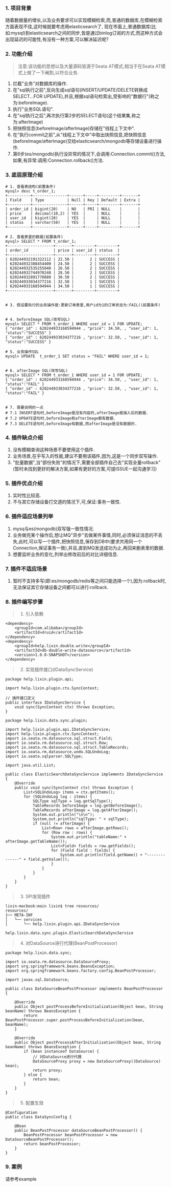 ### 1. 项目背景

随着数据量的增长,以及业务要求可以实现模糊检索,而,普通的数据库,在模糊检索方面表现不佳,这时候就要考虑用elasticsearch了,
现在市面上,普通数据库(比如:mysql)到elasticsearch之间的同步,皆是通过binlog订阅的方式,而这种方式会出现延迟的可能性,有没有一种方案,可以解决延迟呢?

### 2. 功能介绍
> 注意:该功能的思想以及大量源码皆源于Seata AT模式,相当于在Seata AT模式上做了一下阉割,以符合业务.  

1) 拦截"业务"对数据库的操作.
2) 在"sql执行之前",反向生成sql语句(INSERT/UPDATE/DELETE转换成SELECT...FOR UPDATE),并且,根据sql语句检索出,受影响的"数据行"(称之为:beforeImage).
3) 执行"业务SQL语句".
4) 在"sql执行之后",再次执行第2步的SELECT语句(这个结果集,称之为:afterImage)
5) 把快照信息(beforeImage/afterImage)存储在"线程上下文中".
6) 在"执行commit之前",从"线程上下文中"中取出快照信息,把快照信息(beforeImage/afterImage)交给elasticsearch/mongodb等存储设备进行操作. 
7) 第6步(es/mongodb)执行没异常的情况下,会调用:Connection.commit()方法,如果,有异常:调用:Connection.rollback()方法.


### 3. 底层原理介绍
```
# 1. 查看表结构(前置条件)
mysql> desc t_order_1;
+----------+---------------+------+-----+---------+-------+
| Field    | Type          | Null | Key | Default | Extra |
+----------+---------------+------+-----+---------+-------+
| order_id | bigint(20)    | NO   | PRI | NULL    |       |
| price    | decimal(10,2) | YES  |     | NULL    |       |
| user_id  | bigint(20)    | YES  |     | NULL    |       |
| status   | varchar(50)   | YES  |     | NULL    |       |
+----------+---------------+------+-----+---------+-------+

# 2. 查看表里的数据(前置条件)
mysql> SELECT * FROM t_order_1;
+--------------------+-------+---------+---------+
| order_id           | price | user_id | status  |
+--------------------+-------+---------+---------+
| 620244932191322112 | 22.50 |       2 | SUCCESS |
| 620244932388454400 | 24.50 |       2 | SUCCESS |
| 620244932535255040 | 26.50 |       2 | SUCCESS |
| 620244932744970240 | 28.50 |       2 | SUCCESS |
| 620244932891770880 | 30.50 |       2 | SUCCESS |
| 620244933034377216 | 32.50 |       1 | SUCCESS |
| 620244933168594944 | 34.50 |       1 | SUCCESS |
+--------------------+-------+---------+---------+


# 3. 假设要执行的业务操作是:更新订单表里,用户id为1的订单状态为:FAIL((前置条件)


# 4. beforeImage SQL(改写SQL)
mysql> SELECT * FROM t_order_1 WHERE user_id = 1 FOR UPDATE;
{ "order_id" : 620244933168594944 , "price": 34.50, , "user_id": 1, "status":"SUCCESS" }
{ "order_id" : 620244933034377216 , "price": 32.50, , "user_id": 1, "status":"SUCCESS" }

# 5. 业务操作SQL
mysql> UPDATE  t_order_1 SET status = "FAIL" WHERE user_id = 1;


# 6. afterImage SQL(改写SQL)
mysql> SELECT * FROM t_order_1 WHERE user_id = 1 FOR UPDATE;
{ "order_id" : 620244933168594944 , "price": 34.50, , "user_id": 1, "status":"FAIL" }
{ "order_id" : 620244933034377216 , "price": 32.50, , "user_id": 1, "status":"FAIL" }


# 7. 需要说明的一点
# 7.1 INSERT语句时,beforeImage是没有内容的,afterImage是插入后的数据.
# 7.2 UPDATE语句时,beforeImage和afterImage都有数据. 
# 7.3 DELETE语句时,beforeImage有数据,而afterImage是没有数据的.
```

### 4. 插件缺点介绍

1) 没有模糊查询这种场景不要使用这个插件.
2) 业务场景,在乎写入的性能,建议不要用该插件,因为,这是一个同步双写操作. 
3) "批量数据",当"部份失败"的情况下,需要全部插件自己去"实现全量rollback"(暂时未找到更好的解决方案,如果有更好的方案,可提ISSUE一起沟通学习) 

### 5. 插件优点介绍
1) 实时性比较高.
2) 不与其它存储设备打交道的情况下,可,保证:事务一致性.    

### 6. 插件适应场景列举
1) mysq与es(mongodb)双写强一致性情况.    
2) 业务做完某个操作后,想让MQ"异步"去做某件事情,同时,必须保证消息的不丢失,此时,可以写一个插件,把快照信息,保存到DB中(要求共用同一个Connection,保证事务一致),并且,直到MQ发送成功为止,再回来删表里的数据.       
3) 想要监听业务的变化,列举出修改前后的对比详细信息.   

### 7. 插件不适应场景
1) 暂时不支持多写(即:es/mongodb/redis等之间只能选择一个),因为:rollback时,无法保证其它存储设备之间都可以进行:rollback.  

### 8. 插件编写步骤
> 1) 引入依赖

```
<dependency>
    <groupId>com.alibaba</groupId>
    <artifactId>druid</artifactId>
</dependency>
<dependency>
    <groupId>help.lixin.double.write</groupId>
    <artifactId>db-double-write-datasource</artifactId>
    <version>1.0.0-SNAPSHOT</version>
</dependency>
```

> 2) 实现插件接口(IDataSyncService)

```
package help.lixin.plugin.api;

import help.lixin.plugin.ctx.SyncContext;

// 插件接口定义
public interface IDataSyncService {
    void sync(SyncContext ctx) throws Exception;
}
```

```
package help.lixin.data.sync.plugin;

import help.lixin.plugin.api.IDataSyncService;
import help.lixin.plugin.ctx.SyncContext;
import io.seata.rm.datasource.sql.struct.Field;
import io.seata.rm.datasource.sql.struct.Row;
import io.seata.rm.datasource.sql.struct.TableRecords;
import io.seata.rm.datasource.undo.SQLUndoLog;
import io.seata.sqlparser.SQLType;

import java.util.List;

public class ElasticSearchDataSyncService implements IDataSyncService {
    @Override
    public void sync(SyncContext ctx) throws Exception {
        List<SQLUndoLog> items = ctx.getItems();
        for (SQLUndoLog log : items) {
            SQLType sqlType = log.getSqlType();
            TableRecords beforeImage = log.getBeforeImage();
            TableRecords afterImage = log.getAfterImage();
            System.out.println("\n\n");
            System.out.println("sqlType: " + sqlType);
            if (null != afterImage) {
                List<Row> rows = afterImage.getRows();
                for (Row row : rows) {
                    System.out.println("tableName:" + afterImage.getTableName());
                    List<Field> fields = row.getFields();
                    for (Field field : fields) {
                        System.out.println(field.getName() + "--------------" + field.getValue());
                    }
                }
            }
        }
    }
}
```

> 3) SPI发现插件

```
lixin-macbook:main lixin$ tree resources/
resources/
├── META-INF
│   └── services
│       └── help.lixin.plugin.api.IDataSyncService
```

```
help.lixin.data.sync.plugin.ElasticSearchDataSyncService
```

> 4) 对DataSource进行代理(BeanPostProcessor)

```
package help.lixin.data.sync;

import io.seata.rm.datasource.DataSourceProxy;
import org.springframework.beans.BeansException;
import org.springframework.beans.factory.config.BeanPostProcessor;

import javax.sql.DataSource;

public class DataSourceBeanPostProcessor implements BeanPostProcessor {

    @Override
    public Object postProcessBeforeInitialization(Object bean, String beanName) throws BeansException {
        return BeanPostProcessor.super.postProcessBeforeInitialization(bean, beanName);
    }

    @Override
    public Object postProcessAfterInitialization(Object bean, String beanName) throws BeansException {
        if (bean instanceof DataSource) {
            // 对DataSource进行代理
            DataSourceProxy proxy = new DataSourceProxy((DataSource) bean);
            return proxy;
        } else {
            return bean;
        }
    }
}
```

> 5) 配置生效

```
@Configuration
public class DataSyncConfig {

    @Bean
    public BeanPostProcessor dataSourceBeanPostProcessor() {
        BeanPostProcessor beanPostProcessor = new DataSourceBeanPostProcessor();
        return beanPostProcessor;
    }
}
```

### 9. 案例
请参考example
